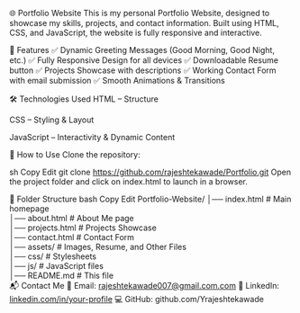 🌐 Portfolio Website
This is my personal Portfolio Website, designed to showcase my skills, projects, and contact information. Built using HTML, CSS, and JavaScript, the website is fully responsive and interactive.

📌 Features
✅ Dynamic Greeting Messages (Good Morning, Good Night, etc.)
✅ Fully Responsive Design for all devices
✅ Downloadable Resume button
✅ Projects Showcase with descriptions
✅ Working Contact Form with email submission
✅ Smooth Animations & Transitions

🛠️ Technologies Used
HTML – Structure

CSS – Styling & Layout

JavaScript – Interactivity & Dynamic Content

🚀 How to Use
Clone the repository:

sh
Copy
Edit
git clone https://github.com/rajeshtekawade/Portfolio.git
Open the project folder and click on index.html to launch in a browser.

📂 Folder Structure
bash
Copy
Edit
Portfolio-Website/
│── index.html          # Main homepage  
│── about.html          # About Me page  
│── projects.html       # Projects Showcase  
│── contact.html        # Contact Form  
│── assets/             # Images, Resume, and Other Files  
│── css/                # Stylesheets  
│── js/                 # JavaScript files  
│── README.md           # This file  
📬 Contact Me
📧 Email: rajeshtekawade007@gmail.com.com
🔗 LinkedIn: [linkedin.com/in/your-profile](https://www.linkedin.com/in/rajesh-tekawade-b00696229/?originalSubdomain=in)
💻 GitHub: github.com/Yrajeshtekawade

